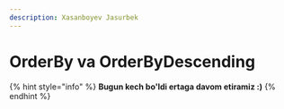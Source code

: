 ```yaml
---
description: Xasanboyev Jasurbek
---
```

# OrderBy va OrderByDescending
{% hint style="info" %}
**Bugun kech bo'ldi ertaga davom etiramiz :)** 
{% endhint %}

